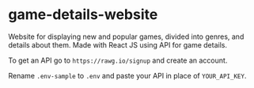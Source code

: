 # game-details-website
Website for displaying new and popular games, divided into genres, and details about them. Made with React JS using API for game details.

To get an API go to `https://rawg.io/signup` and create an account.

Rename `.env-sample` to `.env` and paste your API in place of `YOUR_API_KEY`.
